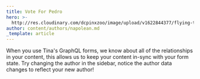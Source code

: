 ```yaml
---
title: Vote For Pedro
hero: >-
  http://res.cloudinary.com/dcpinxzoo/image/upload/v1622844377/flying-tina_n74wob.png
author: content/authors/napolean.md
_template: article
---
```


When you use Tina's GraphQL forms, we know about all of the relationships in your content, this allows us to keep your content in-sync with your form state. Try changing the author in the sidebar, notice the author data changes to reflect your new author!
